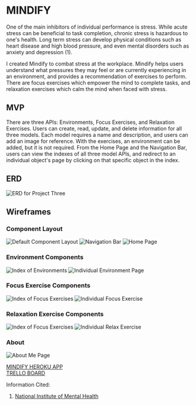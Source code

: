 #  MINDIFY

One of the main inhibitors of individual performance is stress. While acute stress can be beneficial to task completion, chronic stress is hazardous to one's health. Long term stress can develop physical conditions such as heart disease and high blood pressure, and even mental disorders such as anxiety and depression (1).

I created Mindify to combat stress at the workplace. Mindify helps users understand what pressures they may feel or are currently experiencing in an environment, and provides a recommendation of exercises to perform. There are focus exercises which empower the mind to complete tasks, and relaxation exercises which calm the mind when faced with stress.

## MVP
There are three APIs: Environments, Focus Exercises, and Relaxation Exercises. Users can create, read, update, and delete information for all three models. Each model requires a name and description, and users can add an image for reference. With the exercises, an environment can be added, but it is not required.
From the Home Page and the Navigation Bar, users can view the indexes of all three model APIs, and redirect to an individual object's page by clicking on that specific object in the index. 



## ERD
<img src="/wireframes/ERD.png" alt="ERD for Project Three"/>

## Wireframes
### Component Layout
<img src="/wireframes/DefaultComponents.png" alt="Default Component Layout"/>
<img src="/wireframes/NavBar.png" alt="Navigation Bar"/>
<img src="/wireframes/Home.png" alt="Home Page"/>

### Environment Components
<img src="/wireframes/Environments.png" alt="Index of Environments"/>
<img src="/wireframes/SingleEnvironment.png" alt="Individual Environment Page"/>

### Focus Exercise Components
<img src="/wireframes/Focuses.png" alt="Index of Focus Exercises"/>
<img src="/wireframes/SingleFocus.png" alt="Individual Focus Exercise"/>

### Relaxation Exercise Components
<img src="/wireframes/Relaxes.png" alt="Index of Focus Exercises"/>
<img src="/wireframes/SingleRelax.png" alt="Individual Relax Exercise"/>

### About
<img src="/wireframes/About.png" alt="About Me Page"/>

<a href="https://mekaala-mindify-app.herokuapp.com">MINDIFY HEROKU APP</a><br/>
<a href="https://trello.com/b/7Ap1g11h/project-three">TRELLO BOARD</a>


Information Cited:
1. <a href="https://www.nimh.nih.gov/health/publications/stress/index.shtml" target="_blank">National Institute of Mental Health</a>